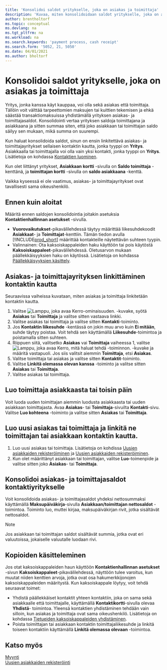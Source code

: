 ```yaml
---
title: 'Konsolidoi saldot yritykselle, joka on asiakas ja toimittaja'
description: 'Kuvaa, miten konsolidoidaan saldot yritykselle, joka on asiakas ja toimittaja.'
author: brentholtorf
ms.topic: conceptual
ms.devlang: na
ms.tgt_pltfrm: na
ms.workload: na
ms.search.keywords: 'payment process, cash receipt'
ms.search.form: '5052, 21, 5050'
ms.date: 04/01/2021
ms.author: bholtorf
---
```

# <a name="consolidate-balances-for-a-company-that-is-a-customer-and-a-vendor"></a><a name="consolidate-balances-for-a-company-that-is-a-customer-and-a-vendor"></a><a name="consolidate-balances-for-a-company-that-is-a-customer-and-a-vendor"></a>Konsolidoi saldot yritykselle, joka on asiakas ja toimittaja
Yritys, jonka kanssa käyt kauppaa, voi olla sekä asiakas että toimittaja. Tällöin voit välttää tarpeettomien maksujen tai kuittien tekemisen ja ehkä säästää transaktiomaksuissa yhdistämällä yrityksen asiakas- ja toimittajasaldot. Konsolidointi vertaa yrityksen saldoja toimittajana ja asiakkaana ja sitten summaa siten, että joko asiakkaan tai toimittajan saldo säilyy sen mukaan, mikä summa on suurempi. 

Kun haluat konsolidoida saldot, sinun on ensin linkitettävä asiakas- ja toimittajayritykset sellaisen kontaktin kautta, jonka tyyppi on **Yritys**. Asiakkaalla tai toimittajalla voi olla vain yksi kontakti, jonka tyyppi on **Yritys**. Lisätietoja on kohdassa [Kontaktien luominen](marketing-create-contact-companies.md).

Kun olet liittänyt yritykset, **Asiakkaan kortti** -sivulla on **Saldo toimittaja** -kenttänä, ja **toimittajan kortti** -sivulla on **saldo asiakkaana** -kenttä.

Vaikka kyseessä ei ole vaatimus, asiakas- ja toimittajayritykset ovat tavallisesti sama oikeushenkilö. 

## <a name="before-you-start"></a><a name="before-you-start"></a><a name="before-you-start"></a>Ennen kuin aloitat
Määritä ennen saldojen konsolidointia joitakin asetuksia **Kontaktienhallinnan asetukset** -sivulla. 

* **Vuorovaikutukset**-pikavälilehdessä täytyy määrittää liikesuhdekoodit **Asiakkaat**- ja **Toimittajat**-kenttiin. Tämän tiedon avulla [!INCLUDE[prod_short](includes/prod_short.md)] määrittää kontakteille näytettävän suhteen tyypin. 
* Valinnainen: Ota kaksoiskappaleiden haku käyttöön tai pois käytöstä **Kaksoiskappaleet**-pikavälilehdessä. Oletusarvon mukaan päällekkäisyyksien haku on käytössä. Lisätietoja on kohdassa [Päällekkäisyyksien käsittely](#handling-duplicates). 

## <a name="link-an-existing-customer-and-vendor-company-thorough-a-contact"></a><a name="link-an-existing-customer-and-vendor-company-thorough-a-contact"></a><a name="link-an-existing-customer-and-vendor-company-thorough-a-contact"></a>Asiakas- ja toimittajayrityksen linkittäminen kontaktin kautta
Seuraavissa vaiheissa kuvataan, miten asiakas ja toimittaja linkitetään kontaktin kautta.

1. Valitse ![Lamppu, joka avaa Kerro-ominaisuuden.](media/ui-search/search_small.png "Kerro, mitä haluat tehdä") -kuvake, syötä **Asiakas** tai **Toimittaja** ja valitse sitten vastaava linkki.
2. Valitse asiakas tai toimittaja ja valitse sitten **Kontakti**-toiminto.
3. Jos **Kontaktin liikesuhde** -kentässä on jokin muu arvo kuin **Ei mitään**, suhde täytyy poistaa. Voit tehdä sen käyttämällä **Liikesuhde**-toimintoa ja poistamalla sitten suhteen. 
4. Riippuen siitä, valitsetko **Asiakas** vai **Toimittaja** vaiheessa 1, valitse ![Lamppu, joka avaa Kerro, mitä haluat tehdä -toiminnon.](media/ui-search/search_small.png "Kerro, mitä haluat tehdä") -kuvake ja määritä vastapuoli. Jos siis valitsit aiemmin **Toimittaja**, etsi **Asiakas**.
5. Valitse toimittaja tai asiakas ja valitse sitten **Kontaktit**-toiminto.
6. Valitse **Linkitä olemassa olevan kanssa** -toiminto ja valitse sitten **Asiakas** tai **Toimittaja**.
7. Valitse asiakas tai toimittaja.

## <a name="create-a-vendor-from-a-customer-or-vice-versa"></a><a name="create-a-vendor-from-a-customer-or-vice-versa"></a><a name="create-a-vendor-from-a-customer-or-vice-versa"></a>Luo toimittaja asiakkaasta tai toisin päin
Voit luoda uuden toimittajan aiemmin luodusta asiakkaasta tai uuden asiakkaan toimittajasta. Avaa **Asiakas**- tai **Toimittaja**-sivuilta **Kontakti**-sivu. Valitse **Luo kohteena** -toiminto ja valitse sitten **Asiakas** tai **Toimittaja**. 

## <a name="create-a-new-customer-or-vendor-and-link-them-through-a-vendor-or-customer-contact"></a><a name="create-a-new-customer-or-vendor-and-link-them-through-a-vendor-or-customer-contact"></a><a name="create-a-new-customer-or-vendor-and-link-them-through-a-vendor-or-customer-contact"></a>Luo uusi asiakas tai toimittaja ja linkitä ne toimittajan tai asiakkaan kontaktin kautta.
1. Luo uusi asiakas tai toimittaja. Lisätietoja on kohdissa [Uusien asiakkaiden rekisteröiminen](sales-how-register-new-customers.md) ja [Uusien asiakkaiden rekisteröiminen](sales-how-register-new-customers.md).
2. Kun olet määrittänyt asiakkaan tai toimittajan, valitse **Luo**-toimenpide ja valitse sitten joko **Asiakas**- tai **Toimittaja**. 

## <a name="to-consolidate-the-customer-and-vendor-balances-for-a-contact-company"></a><a name="to-consolidate-the-customer-and-vendor-balances-for-a-contact-company"></a><a name="to-consolidate-the-customer-and-vendor-balances-for-a-contact-company"></a>Konsolidoi asiakas- ja toimittajasaldot kontaktiyritykselle
Voit konsolidoida asiakas- ja toimittajasaldot yhdeksi nettosummaksi käyttämällä **Maksupäiväkirja**-sivulla **Asiakkaan/toimittajan nettosaldot** -toimintoa. Toiminto luo, muttei kirjaa, maksupäiväkirjan rivit, jotka sisältävät nettosaldot.

> [!NOTE]
> Jos asiakkaan tai toimittajan saldot sisältävät summia, jotka ovat eri valuutoissa, jokaiselle valuutalle luodaan rivi.

## <a name="handling-duplicates"></a><a name="handling-duplicates"></a><a name="handling-duplicates"></a>Kopioiden käsitteleminen
Jos otat kaksoiskappaleiden haun käyttöön **Kontaktienhallinnan asetukset** -sivun **Kaksoiskappaleet**-pikavälilehdessä, näyttöön tulee varoitus, kun muutat niiden kenttien arvoja, jotka ovat osa hakumerkkijonojen kaksoiskappaleiden määritystä. Kun kaksoiskappale löytyy, voit tehdä seuraavat toimet:

* Yhdistä päällekkäiset kontaktit yhteen kontaktiin, joka on sama sekä asiakkaalle että toimittajalle, käyttämällä **Kontaktikortti**-sivulla olevaa **Yhdistä**- toimintoa. Yleensä kontaktien yhdistäminen tehdään vain silloin, kun asiakas ja toimittaja ovat sama oikeushenkilö. Lisätietoja on kohdassa [Tietueiden kaksoiskappaleiden yhdistäminen](sales-how-merge-duplicate-records.md). 
* Poista toimittajan tai asiakkaan kontaktin toimittajaliikesuhde ja linkitä toiseen kontaktiin käyttämällä **Linkitä olemassa olevaan** -toimintoa.    

## <a name="see-also"></a><a name="see-also"></a><a name="see-also"></a>Katso myös
[Myynti](sales-manage-sales.md)  
[Uusien asiakkaiden rekisteröinti](sales-how-register-new-customers.md)  
